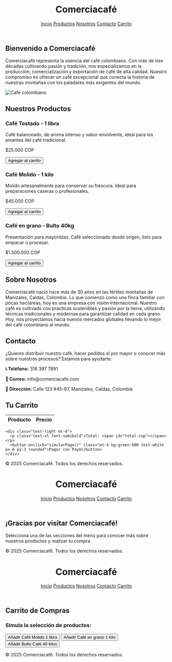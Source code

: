<!DOCTYPE html>
<html lang="es">
<head>
  <meta charset="UTF-8" />
  <meta name="viewport" content="width=device-width, initial-scale=1.0"/>
  <title>Comerciacafé</title>
  <script src="https://cdn.tailwindcss.com"></script>
  <script>
    const productos = [
      { nombre: "Café Tostado - 1 libra", precioCOP: 25000 },
      { nombre: "Café Molido - 1 kilo", precioCOP: 45000 },
      { nombre: "Café en grano - Bulto 40kg", precioCOP: 1500000 },
    ];

    function agregarAlCarrito(producto) {
      const carrito = JSON.parse(localStorage.getItem('carrito')) || [];
      carrito.push(producto);
      localStorage.setItem('carrito', JSON.stringify(carrito));
      alert(`${producto.nombre} agregado al carrito.`);
    }

    function mostrarCarrito() {
      const carrito = JSON.parse(localStorage.getItem('carrito')) || [];
      const tbody = document.getElementById('carrito-body');
      tbody.innerHTML = '';
      let total = 0;

      carrito.forEach(item => {
        total += item.precioCOP;
        const fila = `<tr>
                        <td class="border px-4 py-2">${item.nombre}</td>
                        <td class="border px-4 py-2">$${item.precioCOP.toLocaleString()} COP</td>
                      </tr>`;
        tbody.innerHTML += fila;
      });

      document.getElementById('total-cop').textContent = `$${total.toLocaleString()} COP`;
    }

    function simularPago() {
      alert('Simulando pago con pasarela PayU...');
    }
  </script>
</head>
<body class="bg-white text-gray-800">

  <!-- Encabezado -->
  <header class="bg-[#5C4033] p-4 text-white flex justify-between items-center">
    <h1 class="text-2xl font-bold">Comerciacafé</h1>
    <nav class="space-x-4">
      <a href="#inicio" class="hover:underline">Inicio</a>
      <a href="#productos" class="hover:underline">Productos</a>
      <a href="#nosotros" class="hover:underline">Nosotros</a>
      <a href="#contacto" class="hover:underline">Contacto</a>
      <a href="#carrito" class="hover:underline">Carrito</a>
    </nav>
  </header>

  <!-- Inicio -->
  <section id="inicio" class="p-8 text-center">
    <h2 class="text-3xl font-bold mb-4">Bienvenido a Comerciacafé</h2>
    <p class="mb-4 text-lg">Comerciacafé representa la esencia del café colombiano. Con más de tres décadas cultivando pasión y tradición, nos especializamos en la producción, comercialización y exportación de café de alta calidad. Nuestro compromiso es ofrecer un café excepcional que conecta la historia de nuestras montañas con los paladares más exigentes del mundo.</p>
    <img src="https://images.unsplash.com/photo-1511920170033-f8396924c348" alt="Café colombiano" class="w-full max-h-96 object-cover rounded-lg mx-auto">
  </section>

  <!-- Productos -->
  <section id="productos" class="p-8 bg-gray-50">
    <h2 class="text-2xl font-bold mb-6 text-center">Nuestros Productos</h2>
    <div class="grid grid-cols-1 md:grid-cols-3 gap-6">
      <div class="bg-white p-4 rounded shadow">
        <h3 class="text-xl font-semibold mb-2">Café Tostado - 1 libra</h3>
        <p class="mb-2 text-sm">Café balanceado, de aroma intenso y sabor envolvente, ideal para los amantes del café tradicional.</p>
        <p class="mb-2 font-semibold">$25.000 COP</p>
        <button onclick='agregarAlCarrito(productos[0])' class="bg-green-600 text-white px-4 py-2 rounded">Agregar al carrito</button>
      </div>
      <div class="bg-white p-4 rounded shadow">
        <h3 class="text-xl font-semibold mb-2">Café Molido - 1 kilo</h3>
        <p class="mb-2 text-sm">Molido artesanalmente para conservar su frescura. Ideal para preparaciones caseras o profesionales.</p>
        <p class="mb-2 font-semibold">$45.000 COP</p>
        <button onclick='agregarAlCarrito(productos[1])' class="bg-green-600 text-white px-4 py-2 rounded">Agregar al carrito</button>
      </div>
      <div class="bg-white p-4 rounded shadow">
        <h3 class="text-xl font-semibold mb-2">Café en grano - Bulto 40kg</h3>
        <p class="mb-2 text-sm">Presentación para mayoristas. Café seleccionado desde origen, listo para empacar o procesar.</p>
        <p class="mb-2 font-semibold">$1.500.000 COP</p>
        <button onclick='agregarAlCarrito(productos[2])' class="bg-green-600 text-white px-4 py-2 rounded">Agregar al carrito</button>
      </div>
    </div>
  </section>

  <!-- Nosotros -->
  <section id="nosotros" class="p-8">
    <h2 class="text-2xl font-bold mb-4 text-center">Sobre Nosotros</h2>
    <p class="max-w-3xl mx-auto text-justify">Comerciacafé nació hace más de 30 años en las fértiles montañas de Manizales, Caldas, Colombia. Lo que comenzó como una finca familiar con pocas hectáreas, hoy es una empresa con visión internacional. Nuestro café es cultivado con prácticas sostenibles y pasión por la tierra, utilizando técnicas tradicionales y modernas para garantizar calidad en cada grano. Hoy, nos proyectamos hacia nuevos mercados globales llevando lo mejor del café colombiano al mundo.</p>
  </section>

  <!-- Contacto -->
  <section id="contacto" class="p-8 bg-gray-50">
    <h2 class="text-2xl font-bold mb-4 text-center">Contacto</h2>
    <div class="max-w-2xl mx-auto bg-white p-6 rounded shadow">
      <p class="mb-2">¿Quieres distribuir nuestro café, hacer pedidos al por mayor o conocer más sobre nuestros procesos? Estamos para ayudarte:</p>
      <p><strong>📞 Teléfono:</strong> 316 397 7891</p>
      <p><strong>📧 Correo:</strong> info@comerciacafe.com</p>
      <p><strong>📍 Dirección:</strong> Calle 123 #45-67, Manizales, Caldas, Colombia</p>
    </div>
  </section>

  <!-- Carrito -->
  <section id="carrito" class="p-8">
    <h2 class="text-2xl font-bold mb-4 text-center">Tu Carrito</h2>
    <table class="table-auto w-full border mt-4">
      <thead>
        <tr class="bg-gray-200">
          <th class="border px-4 py-2">Producto</th>
          <th class="border px-4 py-2">Precio</th>
        </tr>
      </thead>
      <tbody id="carrito-body"></tbody>
    </table>

    <div class="text-right mt-6">
      <p class="text-xl font-semibold">Total: <span id="total-cop"></span></p>
      <button onclick="simularPago()" class="mt-4 bg-green-600 text-white px-6 py-3 rounded">Pagar con PayU</button>
    </div>
  </section>

  <!-- Footer -->
  <footer class="bg-gray-100 text-center p-4 mt-8">
    <p>&copy; 2025 Comerciacafé. Todos los derechos reservados.</p>
  </footer>

  <script>
    if (location.hash === '#carrito') mostrarCarrito();
  </script>
</body>
</html>
<!DOCTYPE html>
<html lang="es">
<head>
  <meta charset="UTF-8">
  <meta name="viewport" content="width=device-width, initial-scale=1.0">
  <title>Comerciacafé</title>
  <script src="https://cdn.tailwindcss.com"></script>
</head>
<body class="bg-white text-gray-800">
  <!-- Navegación -->
  <header class="bg-[#5C4033] p-4 text-white flex justify-between items-center">
    <h1 class="text-2xl font-bold">Comerciacafé</h1>
    <nav class="space-x-4">
      <a href="inicio.html" class="hover:underline">Inicio</a>
      <a href="productos.html" class="hover:underline">Productos</a>
      <a href="nosotros.html" class="hover:underline">Nosotros</a>
      <a href="contacto.html" class="hover:underline">Contacto</a>
      <a href="carrito.html" class="hover:underline">Carrito</a>
    </nav>
  </header>

  <section class="p-8 text-center">
    <h2 class="text-3xl font-bold mb-4">¡Gracias por visitar Comerciacafé!</h2>
    <p class="text-lg">Selecciona una de las secciones del menú para conocer más sobre nuestros productos y realizar tu compra.</p>
  </section>

  <!-- Footer -->
  <footer class="bg-gray-100 text-center p-4 mt-8">
    <p>&copy; 2025 Comerciacafé. Todos los derechos reservados.</p>
  </footer>
</body>
</html>
<!DOCTYPE html>
<html lang="es">
<head>
  <meta charset="UTF-8">
  <meta name="viewport" content="width=device-width, initial-scale=1.0">
  <title>Comerciacafé</title>
  <script src="https://cdn.tailwindcss.com"></script>
  <script>
    let carrito = [];

    function agregarAlCarrito(nombre, precio) {
      const producto = { nombre, precio };
      carrito.push(producto);
      actualizarCarrito();
    }

    function actualizarCarrito() {
      const lista = document.getElementById("lista-carrito");
      lista.innerHTML = "";
      let total = 0;
      carrito.forEach((producto, index) => {
        total += producto.precio;
        const item = document.createElement("li");
        item.className = "mb-2";
        item.textContent = `${producto.nombre} - $${producto.precio.toFixed(2)}`;
        lista.appendChild(item);
      });
      document.getElementById("total-carrito").textContent = `Total: $${total.toFixed(2)}`;
    }
  </script>
</head>
<body class="bg-white text-gray-800">
  <!-- Navegación -->
  <header class="bg-[#5C4033] p-4 text-white flex justify-between items-center">
    <h1 class="text-2xl font-bold">Comerciacafé</h1>
    <nav class="space-x-4">
      <a href="inicio.html" class="hover:underline">Inicio</a>
      <a href="productos.html" class="hover:underline">Productos</a>
      <a href="nosotros.html" class="hover:underline">Nosotros</a>
      <a href="contacto.html" class="hover:underline">Contacto</a>
      <a href="carrito.html" class="hover:underline font-bold">Carrito</a>
    </nav>
  </header>

  <!-- Sección de Carrito -->
  <section class="p-8">
    <h2 class="text-2xl font-bold mb-4">Carrito de Compras</h2>
    <ul id="lista-carrito" class="mb-4"></ul>
    <p id="total-carrito" class="font-semibold"></p>
  </section>

  <!-- Simulación de productos para agregar al carrito -->
  <section class="p-8">
    <h3 class="text-xl font-bold mb-4">Simula la selección de productos:</h3>
    <div class="grid grid-cols-1 md:grid-cols-3 gap-4">
      <button onclick="agregarAlCarrito('Café Molido 1 libra', 25000)" class="bg-[#8B5E3C] text-white px-4 py-2 rounded">Añadir Café Molido 1 libra</button>
      <button onclick="agregarAlCarrito('Café en grano 1 kilo', 40000)" class="bg-[#8B5E3C] text-white px-4 py-2 rounded">Añadir Café en grano 1 kilo</button>
      <button onclick="agregarAlCarrito('Bulto Café 40 kilos', 1500000)" class="bg-[#8B5E3C] text-white px-4 py-2 rounded">Añadir Bulto Café 40 kilos</button>
    </div>
  </section>

  <!-- Footer -->
  <footer class="bg-gray-100 text-center p-4 mt-8">
    <p>&copy; 2025 Comerciacafé. Todos los derechos reservados.</p>
  </footer>
</body>
</html>
